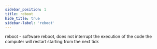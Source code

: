 ```yaml
---
sidebar_position: 1
title: reboot
hide_title: true
sidebar-label: 'reboot'
---
```


reboot - software reboot, does not interrupt the execution of the code the computer will restart starting from the next tick